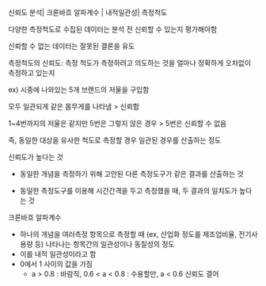 신뢰도 분석| 크론바흐 알파계수 | 내적일관성| 측정척도

다양한 측정척도로 수집된 데이터는 분석 전 신뢰할 수 있는지 평가해야함

신뢰할 수 없는 데이터는 잘못된 결론을 유도



측정척도의 신뢰도: 측정 척도가 측정하려고 의도하는 것을 얼마나 정확하게 오차없이 측정하고 있는지

ex) 시중에 나와있는 5개 브랜드의 저울을 구입함

모두 일관되게 같은 몸무게를 나타냄 > 신뢰함

1~4번까지의 저울은 같지만 5번은 그렇지 않은 경우 > 5번은 신뢰할 수 없음

즉, 동일한 대상을 유사한 척도로 측정할 경우 일관된 경우를 산출하는 정도



신뢰도가 높다는 것

- 동일한 개념을 측정하기 위해 고안된 다른 측정도구가 같은 결과를 산출하는 것

- 동일한 측정도구를 이용해 시간간격을 두고 측정했을 때, 두 결과의 일치도가 높다는 것



크론바흐 알파계수

- 하나의 개념을 여러측정 항목으로 측정할 때 (ex, 산업화 정도를 제조업비율, 전기사용량 등) 나타나는 항목간의 일관성이나 동질성의 정도
- 이를 내적 일관성이라고 함
- 0에서 1 사이의 값을 가짐
  - a > 0.8 : 바람직, 0.6 < a < 0.8 : 수용할만, a < 0.6 신뢰도 결어











